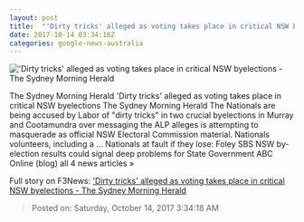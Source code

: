 ```yaml
---
layout: post
title:  "'Dirty tricks' alleged as voting takes place in critical NSW byelections - The Sydney Morning Herald"
date: 2017-10-14 03:34:18Z
categories: google-news-australia
---
```


!['Dirty tricks' alleged as voting takes place in critical NSW byelections - The Sydney Morning Herald](http://www.smh.com.au/content/dam/images/g/z/0/z/x/0/image.related.socialLead.620x349.gz0zht.png/1507953623063.jpg)

The Sydney Morning Herald 'Dirty tricks' alleged as voting takes place in critical NSW byelections The Sydney Morning Herald The Nationals are being accused by Labor of "dirty tricks" in two crucial byelections in Murray and Cootamundra over messaging the ALP alleges is attempting to masquerade as official NSW Electoral Commission material. Nationals volunteers, including a ... Nationals at fault if they lose: Foley SBS NSW by-election results could signal deep problems for State Government ABC Online (blog) all 4 news articles »


Full story on F3News: ['Dirty tricks' alleged as voting takes place in critical NSW byelections - The Sydney Morning Herald](http://www.f3nws.com/n/nsPCHF)

> Posted on: Saturday, October 14, 2017 3:34:18 AM
